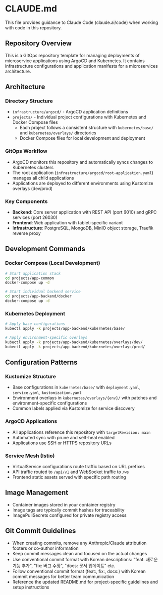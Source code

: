 # CLAUDE.md

This file provides guidance to Claude Code (claude.ai/code) when working with code in this repository.

## Repository Overview

This is a GitOps repository template for managing deployments of microservice applications using ArgoCD and Kubernetes. It contains infrastructure configurations and application manifests for a microservices architecture.

## Architecture

### Directory Structure
- `infrastructure/argocd/` - ArgoCD application definitions
- `projects/` - Individual project configurations with Kubernetes and Docker Compose files
  - Each project follows a consistent structure with `kubernetes/base/` and `kubernetes/overlays/` directories
  - Docker Compose files for local development and deployment

### GitOps Workflow
- ArgoCD monitors this repository and automatically syncs changes to Kubernetes clusters
- The root application (`infrastructure/argocd/root-application.yaml`) manages all child applications
- Applications are deployed to different environments using Kustomize overlays (dev/prod)

### Key Components
- **Backend**: Core server application with REST API (port 6010) and gRPC services (port 26030)
- **Frontend**: Web application with tablet-specific variant
- **Infrastructure**: PostgreSQL, MongoDB, MinIO object storage, Traefik reverse proxy

## Development Commands

### Docker Compose (Local Development)
```bash
# Start application stack
cd projects/app-common
docker-compose up -d

# Start individual backend service
cd projects/app-backend/docker
docker-compose up -d
```

### Kubernetes Deployment
```bash
# Apply base configurations
kubectl apply -k projects/app-backend/kubernetes/base/

# Apply environment-specific overlays
kubectl apply -k projects/app-backend/kubernetes/overlays/dev/
kubectl apply -k projects/app-backend/kubernetes/overlays/prod/
```

## Configuration Patterns

### Kustomize Structure
- Base configurations in `kubernetes/base/` with `deployment.yaml`, `service.yaml`, `kustomization.yaml`
- Environment overlays in `kubernetes/overlays/{env}/` with patches and environment-specific configurations
- Common labels applied via Kustomize for service discovery

### ArgoCD Applications
- All applications reference this repository with `targetRevision: main`
- Automated sync with prune and self-heal enabled
- Applications use SSH or HTTPS repository URLs

### Service Mesh (Istio)
- VirtualService configurations route traffic based on URL prefixes
- API traffic routed to `/api/v1` and WebSocket traffic to `/ws`
- Frontend static assets served with specific path routing

## Image Management
- Container images stored in your container registry
- Image tags are typically commit hashes for traceability
- ImagePullSecrets configured for private registry access

## Git Commit Guidelines
- When creating commits, remove any Anthropic/Claude attribution footers or co-author information
- Keep commit messages clean and focused on the actual changes
- Use conventional commit format with Korean descriptions: "feat: 새로운 기능 추가", "fix: 버그 수정", "docs: 문서 업데이트" etc.
- Follow conventional commit format (feat:, fix:, docs:) with Korean commit messages for better team communication
- Reference the updated README.md for project-specific guidelines and setup instructions